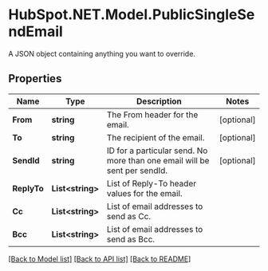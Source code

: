 # HubSpot.NET.Model.PublicSingleSendEmail
A JSON object containing anything you want to override.

## Properties

Name | Type | Description | Notes
------------ | ------------- | ------------- | -------------
**From** | **string** | The From header for the email. | [optional] 
**To** | **string** | The recipient of the email. | [optional] 
**SendId** | **string** | ID for a particular send. No more than one email will be sent per sendId. | [optional] 
**ReplyTo** | **List&lt;string&gt;** | List of Reply-To header values for the email. | 
**Cc** | **List&lt;string&gt;** | List of email addresses to send as Cc. | 
**Bcc** | **List&lt;string&gt;** | List of email addresses to send as Bcc. | 

[[Back to Model list]](../README.md#documentation-for-models) [[Back to API list]](../README.md#documentation-for-api-endpoints) [[Back to README]](../README.md)

